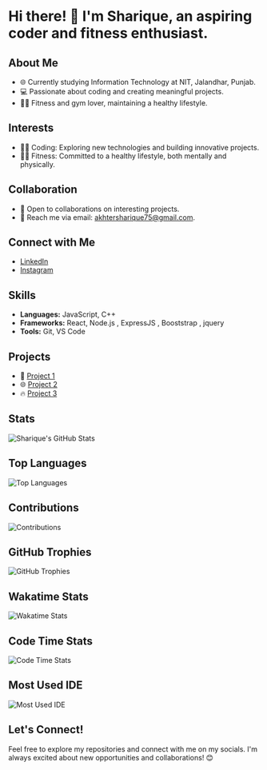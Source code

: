 # Hi there! 👋 I'm Sharique, an aspiring coder and fitness enthusiast.

## About Me

- 🌐 Currently studying Information Technology at NIT, Jalandhar, Punjab.
- 💻 Passionate about coding and creating meaningful projects.
- 🏋️‍♂️ Fitness and gym lover, maintaining a healthy lifestyle.

## Interests

- 👨‍💻 Coding: Exploring new technologies and building innovative projects.
- 🏋️‍♂️ Fitness: Committed to a healthy lifestyle, both mentally and physically.

## Collaboration

- 🤝 Open to collaborations on interesting projects.
- 📧 Reach me via email: akhtersharique75@gmail.com.

## Connect with Me

- [LinkedIn](https://www.linkedin.com/in/sharique-akhtar-90a939263/)
- [Instagram](https://www.instagram.com/sharique_8973/) 

## Skills

- **Languages:** JavaScript, C++  
- **Frameworks:** React, Node.js , ExpressJS , Booststrap , jquery 
- **Tools:** Git, VS Code

## Projects

- 🚀 [Project 1](https://github.com/realshak7781/ExpressBlog) 
- 🌐 [Project 2](https://github.com/realshak7781/simon-game) 
- 🔥 [Project 3](https://github.com/realshak7781/SolveSudokuJS) 

## Stats

![Sharique's GitHub Stats](https://github-readme-stats.vercel.app/api?username=realshak7781&show_icons=true&count_private=true&hide=contribs,issues&theme=radical)

## Top Languages

![Top Languages](https://github-readme-stats.vercel.app/api/top-langs/?username=realshak7781&layout=compact&theme=radical)

## Contributions

![Contributions](https://github-readme-streak-stats.herokuapp.com/?user=realshak7781&theme=radical)

## GitHub Trophies

![GitHub Trophies](https://github-profile-trophy.vercel.app/?username=realshak7781&theme=radical)

## Wakatime Stats

![Wakatime Stats](https://github-readme-stats.vercel.app/api/wakatime?username=realshak7781&theme=radical)

## Code Time Stats

![Code Time Stats](https://codetime.io/api/total_coded_time?user_id=realshak7781&show_projects=true&theme=radical)

## Most Used IDE

![Most Used IDE](https://github-readme-stats.vercel.app/api/wakatime?username=realshak7781&layout=compact&theme=radical)

## Let's Connect!

Feel free to explore my repositories and connect with me on my socials. I'm always excited about new opportunities and collaborations! 😊
